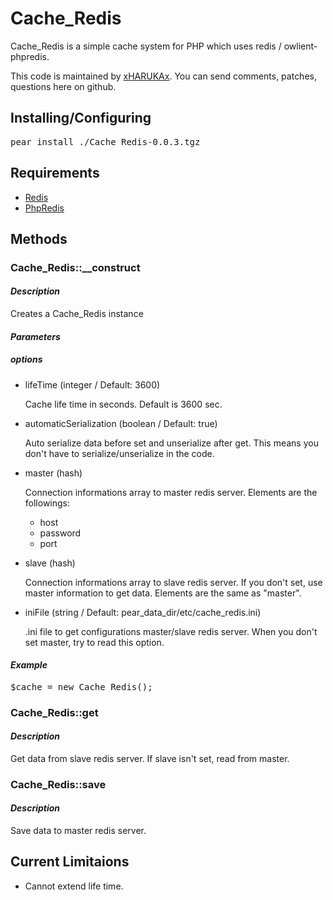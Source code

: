 Cache_Redis
=============

Cache_Redis is a simple cache system for PHP which uses redis / owlient-phpredis.

This code is maintained by [xHARUKAx](https://github.com/xHARUKAx).
You can send comments, patches, questions here on github.

Installing/Configuring
----------------------

<pre>
pear install ./Cache_Redis-0.0.3.tgz
</pre>

Requirements
------------

* [Redis](http://redis.io/)
* [PhpRedis](https://github.com/nicolasff/phpredis "nicolasff / phpredis")

Methods
-------

### Cache_Redis::__construct
#### *Description*

Creates a Cache_Redis instance

#### *Parameters*

##### options

* lifeTime (integer / Default: 3600)

    Cache life time in seconds. Default is 3600 sec.

* automaticSerialization (boolean / Default: true)

    Auto serialize data before set and unserialize after get.
    This means you don't have to serialize/unserialize in the code.

* master (hash)

    Connection informations array to master redis server.
    Elements are the followings:
    * host
    * password
    * port

* slave (hash)

    Connection informations array to slave redis server.
    If you don't set, use master information to get data.
    Elements are the same as "master".

* iniFile (string / Default: pear_data_dir/etc/cache_redis.ini)

    .ini file to get configurations master/slave redis server.
    When you don't set master, try to read this option.

#### *Example*

<pre>
$cache = new Cache_Redis();
</pre>

### Cache_Redis::get
#### *Description*

Get data from slave redis server.
If slave isn't set, read from master.

### Cache_Redis::save
#### *Description*

Save data to master redis server.

Current Limitaions
------------------

* Cannot extend life time.

